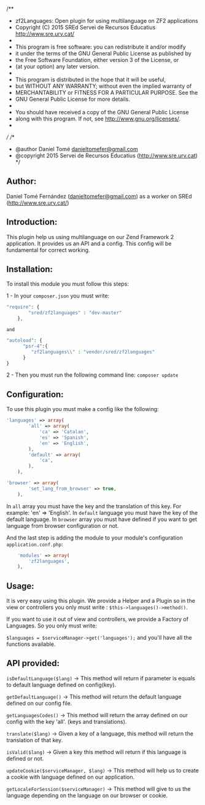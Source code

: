 /**
 * zf2Languages: Open plugin for using multilanguage on ZF2 applications
 * Copyright (C) 2015 SREd Servei de Recursos Educatius <http://www.sre.urv.cat/>
 *
 * This program is free software: you can redistribute it and/or modify
 * it under the terms of the GNU General Public License as published by
 * the Free Software Foundation, either version 3 of the License, or
 * (at your option) any later version.
 *
 * This program is distributed in the hope that it will be useful,
 * but WITHOUT ANY WARRANTY; without even the implied warranty of
 * MERCHANTABILITY or FITNESS FOR A PARTICULAR PURPOSE.  See the
 * GNU General Public License for more details.
 *
 * You should have received a copy of the GNU General Public License
 * along with this program.  If not, see <http://www.gnu.org/licenses/>.
 *
 */
/**
 * @author Daniel Tomé <danieltomefer@gmail.com>
 * @copyright 2015 Servei de Recursos Educatius (http://www.sre.urv.cat)
 */


Author:
-------

Daniel Tomé Fernández (danieltomefer@gmail.com) as a worker on SREd (http://www.sre.urv.cat/)



Introduction:
-------------

This plugin help us using multilanguage on our Zend Framework 2 application. It provides us
an API and a config. This config will be fundamental for correct working.



Installation:
-------------

To install this module you must follow this steps:

1 - In your `composer.json` you must write:

```php
"require": {
        "sred/zf2languages" : "dev-master"
    },
```
    and

```php
"autoload": {
      "psr-4":{
         "zf2languages\\" : "vendor/sred/zf2languages"
      }
}
```

2 - Then you must run the following command line: `composer update`


Configuration:
--------------
To use this plugin you must make a config like the following:

```php
'languages' => array(
        'all' => array(
            'ca' => 'Catalan',
            'es' => 'Spanish',
            'en' => 'English',
        ),
        'default' => array(
            'ca',
        ),
    ),
```

```php
'browser' => array(
        'set_lang_from_browser' => true,
    ),
```

In `all` array you must have the key and the translation of this key. For example: 'en' => 'English'.
In `default` language you must have the key of the default language.
In `browser` array you must have defined if you want to get language from browser configuration or not.

And the last step is adding the module to your module's configuration `application.conf.php`:
```php
    'modules' => array(
        'zf2languages',
    ),
```



Usage:
------

It is very easy using this plugin. We provide a Helper and a Plugin so in the view or controllers you only must write :
`$this->languages()->method()`.

If you want to use it out of view and controllers, we provide a Factory of Languages. So you only must write:

`$languages = $serviceManager->get('languages');` and you'll have all the functions available.




API provided:
-------------
`isDefaultLanguage($lang)` -> This method will return if parameter is equals to default language defined on config(key).

`getDefaultLanguage()` -> This method will return the default language defined on our config file.

`getLanguagesCodes()` -> This method will return the array defined on our config with the key 'all'. (keys and translations).

`translate($lang)` -> Given a key of a language, this method will return the translation of that key.

`isValid($lang)` -> Given a key this method will return if this language is defined or not.

`updateCookie($serviceManager, $lang)` -> This method will help us to create a cookie with language defined on our application.

`getLocaleForSession($serviceManager)` -> This method will give to us the language depending on the language on our browser or cookie.
